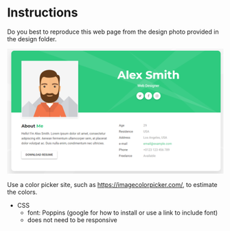 
# Instructions

Do you best to reproduce this web page from the design photo provided in the design folder.

![Design preview](./design/Design.PNG)

Use a color picker site, such as https://imagecolorpicker.com/, to estimate the colors.


- CSS
    - font: Poppins (google for how to install or use a link to include font)
    - does not need to be responsive

    